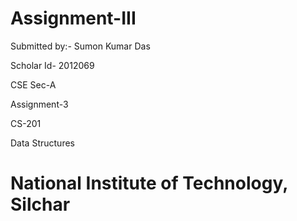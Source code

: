 # Assignment-III
Submitted by:- Sumon Kumar Das

Scholar Id- 2012069

CSE Sec-A

Assignment-3 

CS-201 

Data Structures

# National Institute of Technology, Silchar 
